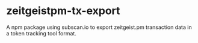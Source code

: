 # zeitgeistpm-tx-export
A npm package using subscan.io to export zeitgeist.pm transaction data in a token tracking tool format.
